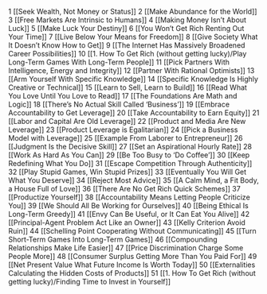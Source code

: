 
1 [[Seek Wealth, Not Money or Status]]
2 [[Make Abundance for the World]]
3 [[Free Markets Are Intrinsic to Humans]]
4 [[Making Money Isn’t About Luck]]
5 [[Make Luck Your Destiny]]
6 [[You Won’t Get Rich Renting Out Your Time]]
7 [[Live Below Your Means for Freedom]]
8 [[Give Society What It Doesn’t Know How to Get]]
9 [[The Internet Has Massively Broadened Career Possibilities]]
10 [[1. How To Get Rich (without getting lucky)/Play Long-Term Games With Long-Term People]]
11 [[Pick Partners With Intelligence, Energy and Integrity]]
12 [[Partner With Rational Optimists]]
13 [[Arm Yourself With Specific Knowledge]]
14 [[Specific Knowledge Is Highly Creative or Technical]]
15 [[Learn to Sell, Learn to Build]]
16 [[Read What You Love Until You Love to Read]]
17 [[The Foundations Are Math and Logic]]
18 [[There’s No Actual Skill Called ‘Business’]]
19 [[Embrace Accountability to Get Leverage]]
20 [[Take Accountability to Earn Equity]]
21 [[Labor and Capital Are Old Leverage]]
22 [[Product and Media Are New Leverage]]
23 [[Product Leverage is Egalitarian]]
24 [[Pick a Business Model with Leverage]]
25 [[Example From Laborer to Entrepreneur]]
26 [[Judgment Is the Decisive Skill]]
27 [[Set an Aspirational Hourly Rate]]
28 [[Work As Hard As You Can]]
29 [[Be Too Busy to ‘Do Coffee’]]
30 [[Keep Redefining What You Do]]
31 [[Escape Competition Through Authenticity]]
32 [[Play Stupid Games, Win Stupid Prizes]]
33 [[Eventually You Will Get What You Deserve]]
34 [[Reject Most Advice]]
35 [[A Calm Mind, a Fit Body, a House Full of Love]]
36 [[There Are No Get Rich Quick Schemes]]
37 [[Productize Yourself]]
38 [[Accountability Means Letting People Criticize You]]
39 [[We Should All Be Working for Ourselves]]
40 [[Being Ethical Is Long-Term Greedy]]
41 [[Envy Can Be Useful, or It Can Eat You Alive]]
42 [[Principal-Agent Problem Act Like an Owner]]
43 [[Kelly Criterion Avoid Ruin]]
44 [[Schelling Point Cooperating Without Communicating]]
45 [[Turn Short-Term Games Into Long-Term Games]]
46 [[Compounding Relationships Make Life Easier]]
47 [[Price Discrimination Charge Some People More]]
48 [[Consumer Surplus Getting More Than You Paid For]]
49 [[Net Present Value What Future Income Is Worth Today]]
50 [[Externalities Calculating the Hidden Costs of Products]]
51 [[1. How To Get Rich (without getting lucky)/Finding Time to Invest in Yourself]]

